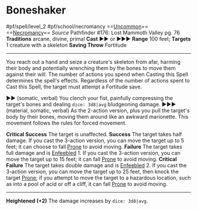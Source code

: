 # Boneshaker
#pf/spell/level_2 #pf/school/necromancy 
==[Uncommon](../../../Traits/Uncommon.md)== ==[Necromancy](../../../Traits/Necromancy.md)==
*Source* Pathfinder #176: Lost Mammoth Valley pg. 76
**Traditions** arcane, divine, primal
**Cast** ►► or ►►►
**Range** 100 feet; **Targets** 1 creature with a skeleton
**Saving Throw** Fortitude

---
You reach out a hand and seize a creature's skeleton from afar, harming their body and potentially wrenching them by the bones to move them against their will. The number of actions you spend when Casting this Spell determines the spell's effects. Regardless of the number of actions spent to Cast this Spell, the target must attempt a Fortitude save.

►► (somatic, verbal) You clench your fist, painfully compressing the target's bones and dealing `dice: 3d8|avg` bludgeoning damage.
►►► (material, somatic, verbal) As the 2-action version, plus you pull the target's body by their bones, moving them around like an awkward marionette. This movement follows the rules for forced movement.

**Critical Success** The target is unaffected.
**Success** The target takes half damage. If you cast the 3-action version, you can move the target up to 5 feet; it can choose to fall [Prone](../../../Conditions/Prone.md) to avoid moving.
**Failure** The target takes full damage and is [Enfeebled](../../../Conditions/Enfeebled.md) 1. If you cast the 3-action version, you can move the target up to 15 feet; it can fall [Prone](../../../Conditions/Prone.md) to avoid moving.
**Critical Failure** The target takes double damage and is [Enfeebled](../../../Conditions/Enfeebled.md) 2. If you cast the 3-action version, you can move the target up to 25 feet, then knock the target [Prone](../../../Conditions/Prone.md); if you attempt to move the target to a hazardous location, such as into a pool of acid or off a cliff, it can fall [Prone](../../../Conditions/Prone.md) to avoid moving.

<hr>

**Heightened (+2)** The damage increases by `dice: 3d8|avg`.